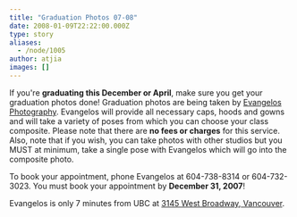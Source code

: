 ```yaml
---
title: "Graduation Photos 07-08"
date: 2008-01-09T22:22:00.000Z
type: story
aliases:
  - /node/1005
author: atjia
images: []
---
```


<div class="field field-name-body field-type-text-with-summary field-label-hidden"><div class="field-items"><div class="field-item even"><p>If you&apos;re <strong>graduating this December or April</strong>, make sure you get your graduation photos done!  Graduation photos are being taken by <a href="http://www.evangelosphotography.com/">Evangelos Photography</a>.  Evangelos will provide all necessary caps, hoods and gowns and will take a variety of poses from which you can choose your class composite.  Please note that there are <strong>no fees or charges</strong> for this service.  Also, note that if you wish, you can take photos with other studios but you MUST at minimum, take a single pose with Evangelos which will go into the composite photo.</p>
<p>To book your appointment, phone Evangelos at 604-738-8314 or 604-732-3023.  You must book your appointment by <strong>December 31, 2007</strong>!</p>
<p>Evangelos is only 7 minutes from UBC at <a href="https://maps.google.ca/maps?q=3145+West+Broadway&amp;ie=UTF8&amp;oe=UTF-8&amp;client=firefox-a&amp;z=16&amp;iwloc=addr&amp;om=1">3145 West Broadway, Vancouver</a>.</p>
</div></div></div>    <footer>
          </footer>